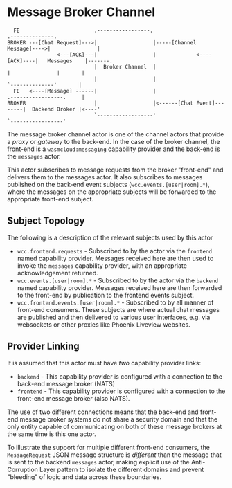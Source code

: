 # Message Broker Channel

```
  FE                        .-----------------.                            .--------------.
BROKER ---[Chat Request]--->|                  |-----[Channel Message]---->|               |
                <---[ACK]---|                  |             <----[ACK]----|   Messages    |-------.
                            |  Broker Channel  |                           |               |       |
                            |                  |                            `--------------'       |
  FE   <----[Message] ------|                  |                           .-----------------.     |
BROKER                      |                  |<------[Chat Event]--------|  Backend Broker |<----'
                            `------------------'                           `-----------------'
```

The message broker channel actor is one of the channel actors that provide a _proxy_ or _gateway_ to the back-end. In the case of
the broker channel, the front-end is a `wasmcloud:messaging` capability provider and the back-end is the `messages` actor.

This actor subscribes to message requests from the broker "front-end" and delivers them to the messages actor. It also subscribes to messages published on the back-end event subjects (`wcc.events.[user|room].*`), where the messages on the appropriate subjects will be forwarded to the appropriate front-end subject.

## Subject Topology

The following is a description of the relevant subjects used by this actor

* `wcc.frontend.requests` - Subscribed to by the actor via the `frontend` named capability provider. Messages received here are then used to invoke the `messages` capability provider, with an appropriate acknowledgement returned.
* `wcc.events.[user|room].*` - Subscribed to by the actor via the `backend` named capability provider. Messages received here are then forwarded to the front-end by publication to the frontend events subject.
* `wcc.frontend.events.[user|room].*` - Subscribed to by all manner of front-end consumers. These subjects are where actual chat messages are published and then delivered to various user interfaces, e.g. via websockets or other proxies like Phoenix Liveview websites.

## Provider Linking

It is assumed that this actor must have _two_ capability provider links:

* `backend` - This capability provider is configured with a connection to the back-end message broker (NATS)
* `frontend` - This capability provider is configured with a connection to the front-end message broker (also NATS).

The use of two different connections means that the back-end and front-end message broker systems do not share a security domain and that the only entity capable of communicating on both of these message brokers at the same time is this one actor.

To illustrate the support for multiple different front-end consumers, the `MessageRequest` JSON message structure is _different_ than the message that is sent to the backend `messages` actor, making explicit use of the Anti-Corruption Layer pattern to isolate the different domains and prevent "bleeding" of logic and data across these boundaries.
